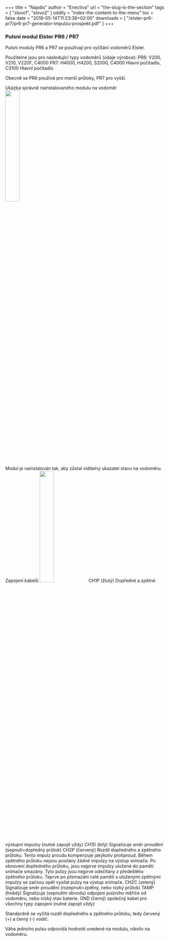 +++
title = "Napdis"
author = "Enectiva"
url = "the-slug-is-the-section"
tags = [
    "slovo1",
    "slovo2"
]
oddily = "index-the-content-to-the-menu"
toc = false
date = "2018-05-14T11:23:38+02:00"
downloads = [
    "/elster-pr6-pr7/pr6-pr7-generator-impulzu-prospekt.pdf"
]
+++

### Pulsní modul Elster PR6 / PR7
Pulsní moduly PR6 a PR7 se používají pro vyčítání vodoměrů Elster.


Použitelné jsou pro následující typy vodoměrů (údaje výrobce): 
PR6: V200, V210, V220F, C4000
PR7: H4000, H4200, S2000, C4000 Hlavní počítadlo, C3100 Hlavní počítadlo

Obecně se PR6 používá pro menší průtoky, PR7 pro vyšší.

Ukázka správně nainstalovaného modulu na vodoměr
<img class="center" src="/images/elster-pr6-pr7/pr6_02.png" style="width:30%"></img>

Modul je nainstalován tak, aby zůstal viditelný ukazatel stavu na vodoměru.
Zapojení kabelů
<img class="center" src="/images/elster-pr6-pr7/pr6_01.png" style="width:30%"></img>
CH1P (žlutý)	Dopředné a zpětné výstupní impulzy (nutné zapojit vždy) 
CH1D (bílý)	Signalizuje směr proudění (sepnutí=dopředný průtok) 
CH2P (červený)	Rozdíl dopředného a zpětného průtoku. Tento impulz proudu kompenzuje jakýkoliv protiproud. Během zpětného průtoku nejsou posílány žádné impulzy na výstup snímače. Po obnovení dopředného průtoku, jsou nejprve impulzy uložené do paměti snímače smazány. Tyto pulzy jsou nejprve odečítány z předešlého zpětného průtoku. Teprve po přemazání celé paměti s uloženými zpětnými impulzy se začnou opět vysílat pulzy na výstup snímače. 
CH2C (zelený)	Signalizuje směr proudění (rozepnutí=zpětný, nebo nízký průtok) 
TAMP (hnědý) 	Signalizuje (sepnutím obvodu) odpojení pulzního měřiče od vodoměru, nebo nízký stav baterie. 
GND (černý)	společný kabel pro všechny typy zapojení (nutné zapojit vždy)

Standardně se vyčítá rozdíl dopředného a zpětného průtoku, tedy červený (+) a černý (-) vodič.

Váha jednoho pulsu odpovídá hodnotě uvedené na modulu, nikoliv na vodoměru.